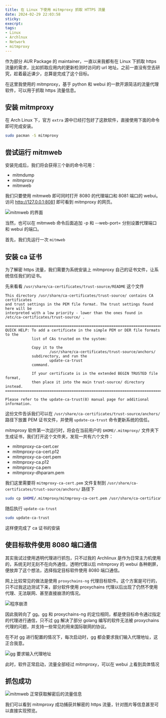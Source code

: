 ```yaml
---
title: 在 Linux 下使用 mitmproxy 抓取 HTTPS 流量
date: 2024-02-29 22:03:58
sticky:
execrpt:
tags:
- Linux
- Archlnux
- Network
- mitmproxy
---
```


作为部分 AUR Package 的 maintainer，一直以来我都有在 Linux 下抓取 https 流量的需求，比如抓取应用内的更新检测时访问的 url 地址。之前一直没有空去研究，趁着最近课少，总算是完成了这个目标。

在这里我使用的 mitmproxy，基于 python 和 webui 的一款开源简洁的流量代理软件，可以用于抓取 https 流量信息。

## 安装 mitmproxy

在 Arch Linux 下，官方 `extra` 源中已经打包好了这款软件，直接使用下面的命令即可完成安装。

```bash
sudo pacman -S mitmproxy
```

## 尝试运行 mitmweb

安装完成后，我们将会获得三个新的命令可用：

- mitmdump
- mitmproxy
- mitmweb

我们只要使用 mitmweb 即可同时打开 8080 的代理端口和 8081 端口的 webui。访问 http://127.0.0.1:8081 即可看到 mitmproxy 的网页。

![mitmweb 的界面](https://bu.dusays.com/2024/02/29/65e092503d5bb.png)

当然，也可以在 mitmweb 命令后面追加 -p <PORT> 和 --web-port=<PORT> 分别设置代理端口和 webui 的端口。

首先，我们先运行一次 `mitmweb`

## 安装 ca 证书

为了解密 https 流量，我们需要为系统安装上 mitmproxy 自己的证书文件，让系统信任我们的证书。

先来看看 `/usr/share/ca-certificates/trust-source/README` 这个文件

```
This directory /usr/share/ca-certificates/trust-source/ contains CA certificates
and trust settings in the PEM file format. The trust settings found here will be
interpreted with a low priority - lower than the ones found in 
/etc/ca-certificates/trust-source/ .

=============================================================================
QUICK HELP: To add a certificate in the simple PEM or DER file formats to the
            list of CAs trusted on the system:

            Copy it to the
                    /usr/share/ca-certificates/trust-source/anchors/
            subdirectory, and run the
                    update-ca-trust
            command.

            If your certificate is in the extended BEGIN TRUSTED file format,
            then place it into the main trust-source/ directory instead.
=============================================================================

Please refer to the update-ca-trust(8) manual page for additional information.
```

这份文件告诉我们可以在 `/usr/share/ca-certificates/trust-source/anchors/` 路径下放置 PEM 证书文件，并使用 `update-ca-trust` 命令更新系统的信任。

mitmproxy 软件第一次运行时，将会在当前用户的 `$HOME/.mitmproxy/` 文件夹下生成证书，我们打开这个文件夹，发现一共有六个文件：

- mitmproxy-ca-cert.cer 
- mitmproxy-ca-cert.p12 
- mitmproxy-ca-cert.pem 
- mitmproxy-ca.p12 
- mitmproxy-ca.pem 
- mitmproxy-dhparam.pem

我们这里需要将 `mitmproxy-ca-cert.pem` 文件复制到 `/usr/share/ca-certificates/trust-source/anchors/` 路径下

```bash
sudo cp $HOME/.mitmproxy/mitmproxy-ca-cert.pem /usr/share/ca-certificates/trust-source/anchors/
```

随后执行 `update-ca-trust`

```bash
sudo update-ca-trust
```

这样便完成了 ca 证书的安装

## 使目标软件使用 8080 端口通信

其实我试过使用透明代理进行抓包，只不过我的 Archlinux 是作为日常主力机使用的，系统无时无刻不在向外通信，透明代理以后 mitmproxy 的 webui 各种刷屏，便放弃了这个想法，选择指定目标软件使用 8080 端口通信。

网上比较常见的做法是使用 `proxychains-ng` 代理目标软件。这个方案是可行的，只不过我这边测试下来，部分软件使用 proxychains 代理以后出现了仍然不使用代理、无法联网、甚至直接崩溃的情况。

![程序崩溃](https://bu.dusays.com/2024/02/29/65e09559dceef.png)

因此我转向了 [gg](https://github.com/mzz2017/gg)。gg 和 proxychains-ng 的定位相同，都是使目标命令通过指定的代理进行通信，只不过 gg 解决了部分 golang 编写的软件无法被 proxychains 代理的问题，并支持一些常见的用来国际联网的协议。

在不对 gg 进行配置的情况下，每次启动时，gg 都会要求我们输入代理地址，这正合我意。

![gg 要求输入代理地址](https://bu.dusays.com/2024/02/29/65e0963840449.png)

此时，软件正常启动，流量全部经过 mitmproxy，可以在 webui 上看到具体情况

## 抓包成功

![mitmweb 正常获取解密后的流量信息](https://bu.dusays.com/2024/02/29/65e09780dd2c0.png)

我们可以看到 mitmproxy 成功捕获并解密的 https 流量，针对图片等信息甚至可以直接实现预览。
